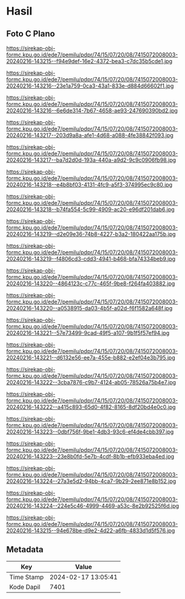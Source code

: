 # Hasil

## Foto C Plano

https://sirekap-obj-formc.kpu.go.id/ede7/pemilu/pdpr/74/15/07/20/08/7415072008003-20240216-143215--f94e9def-16e2-4372-bea3-c7dc35b5cde1.jpg

https://sirekap-obj-formc.kpu.go.id/ede7/pemilu/pdpr/74/15/07/20/08/7415072008003-20240216-143216--23e1a759-0ca3-43a1-833e-d884d66602f1.jpg

https://sirekap-obj-formc.kpu.go.id/ede7/pemilu/pdpr/74/15/07/20/08/7415072008003-20240216-143216--6e6de314-7b67-4658-ae93-247690390bd2.jpg

https://sirekap-obj-formc.kpu.go.id/ede7/pemilu/pdpr/74/15/07/20/08/7415072008003-20240216-143217--203d9a8a-afe1-4d68-a088-4fe38842f093.jpg

https://sirekap-obj-formc.kpu.go.id/ede7/pemilu/pdpr/74/15/07/20/08/7415072008003-20240216-143217--ba7d2d0d-193a-440a-a9d2-9c9c0906fb98.jpg

https://sirekap-obj-formc.kpu.go.id/ede7/pemilu/pdpr/74/15/07/20/08/7415072008003-20240216-143218--e4b8bf03-4131-4fc9-a5f3-374995ec9c80.jpg

https://sirekap-obj-formc.kpu.go.id/ede7/pemilu/pdpr/74/15/07/20/08/7415072008003-20240216-143218--b74fa554-5c99-4909-ac20-e96df201dab6.jpg

https://sirekap-obj-formc.kpu.go.id/ede7/pemilu/pdpr/74/15/07/20/08/7415072008003-20240216-143219--d2e09e36-74b8-4227-b3a2-180422aa175b.jpg

https://sirekap-obj-formc.kpu.go.id/ede7/pemilu/pdpr/74/15/07/20/08/7415072008003-20240216-143219--f4806cd3-cdd3-4941-b468-bfa74334beb9.jpg

https://sirekap-obj-formc.kpu.go.id/ede7/pemilu/pdpr/74/15/07/20/08/7415072008003-20240216-143220--4864123c-c77c-465f-9be8-f264fa403882.jpg

https://sirekap-obj-formc.kpu.go.id/ede7/pemilu/pdpr/74/15/07/20/08/7415072008003-20240216-143220--a0538915-da03-4b5f-a02d-f6f1582a648f.jpg

https://sirekap-obj-formc.kpu.go.id/ede7/pemilu/pdpr/74/15/07/20/08/7415072008003-20240216-143221--57e73499-9cad-49f5-a107-9b1f5f57ef94.jpg

https://sirekap-obj-formc.kpu.go.id/ede7/pemilu/pdpr/74/15/07/20/08/7415072008003-20240216-143221--d6132e56-ee7a-455e-b882-e2ef04e3b795.jpg

https://sirekap-obj-formc.kpu.go.id/ede7/pemilu/pdpr/74/15/07/20/08/7415072008003-20240216-143222--3cba7876-c9b7-4124-ab05-78526a75b4e7.jpg

https://sirekap-obj-formc.kpu.go.id/ede7/pemilu/pdpr/74/15/07/20/08/7415072008003-20240216-143222--a415c893-65d0-4f82-8165-8df20bd4e0c0.jpg

https://sirekap-obj-formc.kpu.go.id/ede7/pemilu/pdpr/74/15/07/20/08/7415072008003-20240216-143223--0dbf756f-9be1-4db3-93c6-ef4de4cbb397.jpg

https://sirekap-obj-formc.kpu.go.id/ede7/pemilu/pdpr/74/15/07/20/08/7415072008003-20240216-143223--23e8b0fd-5e7b-4cdf-8b1b-efb933eba4ed.jpg

https://sirekap-obj-formc.kpu.go.id/ede7/pemilu/pdpr/74/15/07/20/08/7415072008003-20240216-143224--27a3e5d2-94bb-4ca7-9b29-2ee871e8b152.jpg

https://sirekap-obj-formc.kpu.go.id/ede7/pemilu/pdpr/74/15/07/20/08/7415072008003-20240216-143224--224e5c46-4999-4469-a53c-8e2b92525f6d.jpg

https://sirekap-obj-formc.kpu.go.id/ede7/pemilu/pdpr/74/15/07/20/08/7415072008003-20240216-143215--94e678be-d9e2-4d22-a6fb-4833d1d5f576.jpg


## Metadata

| Key        | Value               |
| ---------- | ------------------- |
| Time Stamp | 2024-02-17 13:05:41 |
| Kode Dapil | 7401                |



